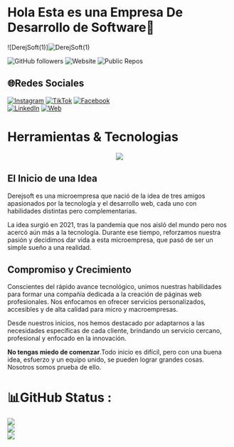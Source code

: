 # Hola Esta es una Empresa De Desarrollo de Software👋

![DerejSoft(1)]![DerejSoft(1)](https://github.com/user-attachments/assets/d0d083d1-2a72-4dad-95d2-3b24666b5e9f)

![GitHub followers](https://img.shields.io/github/followers/DerejSoftt)
![Website](https://img.shields.io/website?url=https%3A%2F%2Fderejsoft.com%2F)
![Public Repos](https://img.shields.io/badge/Public%20Repos-1-brightgreen)

## 🌐Redes Sociales
[![Instagram](https://img.shields.io/badge/Instagram-@derejsoft-E4405F?style=for-the-badge&logo=instagram&logoColor=white&labelColor=101010)](https://instagram.com/derejsoft)
[![TikTok](https://img.shields.io/badge/TikTok-@derejsoft-69C9D0?style=for-the-badge&logo=tiktok&logoColor=white&labelColor=101010)](https://tiktok.com/@derejsoft)
[![Facebook](https://img.shields.io/badge/Facebook-@derejsoft-1877F2?style=for-the-badge&logo=facebook&logoColor=white&labelColor=101010)](https://facebook.com/derejsoft)
</br>
[![LinkedIn](https://img.shields.io/badge/LinkedIn-derejsoft-0077B5?style=for-the-badge&logo=linkedin&logoColor=white&labelColor=101010)](https://www.linkedin.com/in/derejsoft)
[![Web](https://img.shields.io/badge/Web-derejsoft.com-14a1f0?style=for-the-badge&logo=dev.to&logoColor=white&labelColor=101010)](https://derejsoft.com)

# Herramientas & Tecnologias
<p align="center">
  <a href="https://skillicons.dev">
    <img src="https://skillicons.dev/icons?i=git,css,figma,flask,html,github,js,py,vscode,mysql,django" />
  </a>
</p>


## El Inicio de una Idea
Derejsoft es una microempresa que nació de la idea de tres amigos apasionados por la tecnología y el desarrollo web, cada uno con habilidades distintas pero complementarias.

La idea surgió en 2021, tras la pandemia que nos aisló del mundo pero nos acercó aún más a la tecnología. Durante ese tiempo, reforzamos nuestra pasión y decidimos dar vida a esta microempresa, que pasó de ser un simple sueño a una realidad.

## Compromiso y Crecimiento
Conscientes del rápido avance tecnológico, unimos nuestras habilidades para formar una compañía dedicada a la creación de páginas web profesionales. Nos enfocamos en ofrecer servicios personalizados, accesibles y de alta calidad para micro y macroempresas.

Desde nuestros inicios, nos hemos destacado por adaptarnos a las necesidades específicas de cada cliente, brindando un servicio cercano, profesional y enfocado en la innovación.
  
 **No tengas miedo de comenzar**.Todo inicio es difícil, pero con una buena idea, esfuerzo y un equipo unido, se pueden lograr grandes cosas. Nosotros somos prueba de ello.
 
# 📊GitHub Status :
![](https://github-readme-stats.vercel.app/api?username=DerejSoftt&theme=radical&hide_border=false&include_all_commits=false&count_private=false)<br/>
![](https://github-readme-streak-stats.herokuapp.com/?user=DerejSoftt&theme=radical&hide_border=false)<br/>
![](https://github-readme-stats.vercel.app/api/top-langs/?username=DerejSoftt&theme=radical&hide_border=false&include_all_commits=false&count_private=false&layout=compact)


